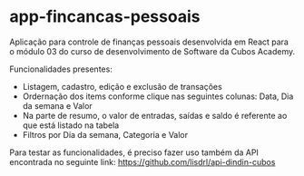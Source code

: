 # app-fincancas-pessoais

Aplicação para controle de finanças pessoais desenvolvida em React para o módulo 03 do curso de desenvolvimento de Software da Cubos Academy.

Funcionalidades presentes:
- Listagem, cadastro, edição e exclusão de transações
- Ordernação dos items conforme clique nas seguintes colunas: Data, Dia da semana e Valor
- Na parte de resumo, o valor de entradas, saídas e saldo é referente ao que está listado na tabela
- Filtros por Dia da semana, Categoria e Valor

Para testar as funcionalidades, é preciso fazer uso também da API encontrada no seguinte link:
https://github.com/lisdrl/api-dindin-cubos
